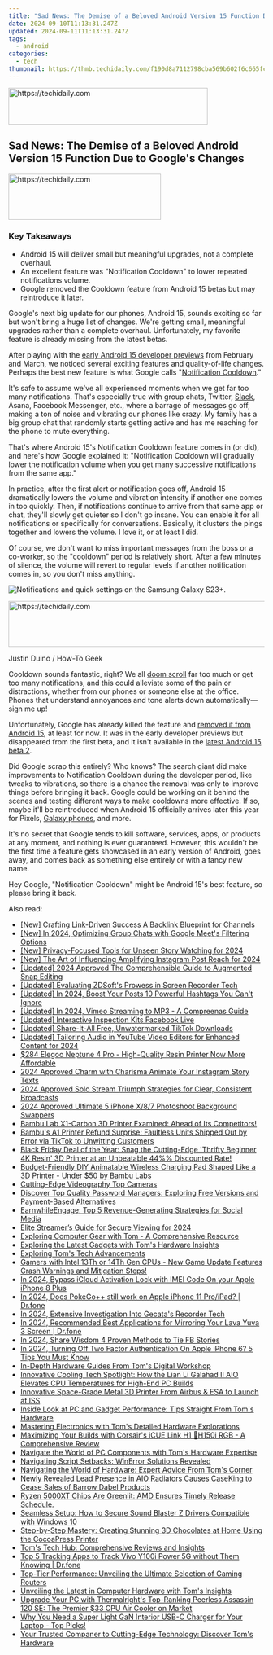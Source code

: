 ```yaml
---
title: "Sad News: The Demise of a Beloved Android Version 15 Function Due to Google's Changes"
date: 2024-09-10T11:13:31.247Z
updated: 2024-09-11T11:13:31.247Z
tags:
  - android
categories:
  - tech
thumbnail: https://thmb.techidaily.com/f190d8a7112798cba569b602f6c665fc16f642849f8a20bc7170c2547e3c8b5d.jpg
---
```






<!-- affiliate ads begin -->
<a href="https://aligracehair.sjv.io/c/5597632/2115935/19272" target="_top" id="2115935">
  <img src="//a.impactradius-go.com/display-ad/19272-2115935" border="0" alt="https://techidaily.com" width="392" height="72"/>
</a>
<img height="0" width="0" src="https://aligracehair.sjv.io/i/5597632/2115935/19272" style="position:absolute;visibility:hidden;" border="0" />
<!-- affiliate ads end -->




## Sad News: The Demise of a Beloved Android Version 15 Function Due to Google's Changes





<!-- affiliate ads begin -->
<a href="https://aligracehair.sjv.io/c/5597632/2115916/19272" target="_top" id="2115916">
  <img src="//a.impactradius-go.com/display-ad/19272-2115916" border="0" alt="https://techidaily.com" width="300" height="90"/>
</a>
<img height="0" width="0" src="https://aligracehair.sjv.io/i/5597632/2115916/19272" style="position:absolute;visibility:hidden;" border="0" />
<!-- affiliate ads end -->




### Key Takeaways

* Android 15 will deliver small but meaningful upgrades, not a complete overhaul.
* An excellent feature was "Notification Cooldown" to lower repeated notifications volume.
* Google removed the Cooldown feature from Android 15 betas but may reintroduce it later.

 Google's next big update for our phones, Android 15, sounds exciting so far but won't bring a huge list of changes. We're getting small, meaningful upgrades rather than a complete overhaul. Unfortunately, my favorite feature is already missing from the latest betas.

 After playing with the [early Android 15 developer previews](https://extra-support.techidaily.com/2024-approved-ps-color-enhancement-simplified-approaches/) from February and March, we noticed several exciting features and quality-of-life changes. Perhaps the best new feature is what Google calls "[Notification Cooldown](https://win-amazing.techidaily.com/step-by-step-installation-hp-envy-5660-printer-software-get-yours-free/)."

 It's safe to assume we've all experienced moments when we get far too many notifications. That's especially true with group chats, Twitter, [Slack](https://fox-links.techidaily.com/unexpected-angle-alterations-in-instagram-video-posts/), Asana, Facebook Messenger, etc., where a barrage of messages go off, making a ton of noise and vibrating our phones like crazy. My family has a big group chat that randomly starts getting active and has me reaching for the phone to mute everything.

 That's where Android 15's Notification Cooldown feature comes in (or did), and here's how Google explained it: "Notification Cooldown will gradually lower the notification volume when you get many successive notifications from the same app."

 In practice, after the first alert or notification goes off, Android 15 dramatically lowers the volume and vibration intensity if another one comes in too quickly. Then, if notifications continue to arrive from that same app or chat, they'll slowly get quieter so I don't go insane. You can enable it for all notifications or specifically for conversations. Basically, it clusters the pings together and lowers the volume. I love it, or at least I did.

 Of course, we don't want to miss important messages from the boss or a co-worker, so the "cooldown" period is relatively short. After a few minutes of silence, the volume will revert to regular levels if another notification comes in, so you don't miss anything.

![Notifications and quick settings on the Samsung Galaxy S23+.](https://static1.howtogeekimages.com/wordpress/wp-content/uploads/2024/04/52709294324_62743ec6e5_o.jpg) 





<!-- affiliate ads begin -->
<a href="https://appsumo.8odi.net/c/5597632/2130875/7443" target="_top" id="2130875">
  <img src="//a.impactradius-go.com/display-ad/7443-2130875" border="0" alt="https://techidaily.com" width="728" height="90"/>
</a>
<img height="0" width="0" src="https://appsumo.8odi.net/i/5597632/2130875/7443" style="position:absolute;visibility:hidden;" border="0" />
<!-- affiliate ads end -->




Justin Duino / How-To Geek

 Cooldown sounds fantastic, right? We all [doom scroll](https://vimeo-videos.techidaily.com/updated-unleashing-video-potential-steps-to-become-a-staff-pick-favorite-for-2024/) far too much or get too many notifications, and this could alleviate some of the pain or distractions, whether from our phones or someone else at the office. Phones that understand annoyances and tone alerts down automatically—sign me up!

 Unfortunately, Google has already killed the feature and [removed it from Android 15](https://twitter.com/MishaalRahman/status/1778522610781106663), at least for now. It was in the early developer previews but disappeared from the first beta, and it isn't available in the [latest Android 15 beta 2](https://screen-mirroring-recording.techidaily.com/updated-pinnacle-5-frame-timelapse-recorder-for-2024/).

 Did Google scrap this entirely? Who knows? The search giant did make improvements to Notification Cooldown during the developer period, like tweaks to vibrations, so there is a chance the removal was only to improve things before bringing it back. Google could be working on it behind the scenes and testing different ways to make cooldowns more effective. If so, maybe it'll be reintroduced when Android 15 officially arrives later this year for Pixels, [Galaxy phones](https://unlock-android.techidaily.com/in-2024-universal-unlock-pattern-for-infinix-hot-40-pro-by-drfone-android/), and more.

 It's no secret that Google tends to kill software, services, apps, or products at any moment, and nothing is ever guaranteed. However, this wouldn't be the first time a feature gets showcased in an early version of Android, goes away, and comes back as something else entirely or with a fancy new name.

 Hey Google, "Notification Cooldown" might be Android 15's best feature, so please bring it back.

<ins class="adsbygoogle"
     style="display:block"
     data-ad-format="autorelaxed"
     data-ad-client="ca-pub-7571918770474297"
     data-ad-slot="1223367746"></ins>



<ins class="adsbygoogle"
     style="display:block"
     data-ad-client="ca-pub-7571918770474297"
     data-ad-slot="8358498916"
     data-ad-format="auto"
     data-full-width-responsive="true"></ins>

<span class="atpl-alsoreadstyle">Also read:</span>
<div><ul>
<li><a href="https://youtube-video-recordings.techidaily.com/new-crafting-link-driven-success-a-backlink-blueprint-for-channels/"><u>[New] Crafting Link-Driven Success  A Backlink Blueprint for Channels</u></a></li>
<li><a href="https://screen-capture.techidaily.com/new-in-2024-optimizing-group-chats-with-google-meets-filtering-options/"><u>[New] In 2024, Optimizing Group Chats with Google Meet's Filtering Options</u></a></li>
<li><a href="https://instagram-video-files.techidaily.com/new-privacy-focused-tools-for-unseen-story-watching-for-2024/"><u>[New] Privacy-Focused Tools for Unseen Story Watching for 2024</u></a></li>
<li><a href="https://instagram-video-files.techidaily.com/new-the-art-of-influencing-amplifying-instagram-post-reach-for-2024/"><u>[New] The Art of Influencing  Amplifying Instagram Post Reach for 2024</u></a></li>
<li><a href="https://snapchat-videos.techidaily.com/updated-2024-approved-the-comprehensible-guide-to-augmented-snap-editing/"><u>[Updated] 2024 Approved  The Comprehensible Guide to Augmented Snap Editing</u></a></li>
<li><a href="https://desktop-recording.techidaily.com/updated-evaluating-zdsofts-prowess-in-screen-recorder-tech/"><u>[Updated] Evaluating ZDSoft's Prowess in Screen Recorder Tech</u></a></li>
<li><a href="https://instagram-video-recordings.techidaily.com/updated-in-2024-boost-your-posts-10-powerful-hashtags-you-cant-ignore/"><u>[Updated] In 2024, Boost Your Posts  10 Powerful Hashtags You Can't Ignore</u></a></li>
<li><a href="https://vimeo-videos.techidaily.com/updated-in-2024-vimeo-streaming-to-mp3-a-compreenas-guide/"><u>[Updated] In 2024, Vimeo Streaming to MP3 - A Compreenas Guide</u></a></li>
<li><a href="https://facebook-videos.techidaily.com/updated-interactive-inspection-kits-facebook-live/"><u>[Updated] Interactive Inspection Kits  Facebook Live</u></a></li>
<li><a href="https://tiktok-video-recordings.techidaily.com/updated-share-it-all-free-unwatermarked-tiktok-downloads/"><u>[Updated] Share-It-All  Free, Unwatermarked TikTok Downloads</u></a></li>
<li><a href="https://youtube-blog.techidaily.com/ed-tailoring-audio-in-youtube-video-editors-for-enhanced-content-for-2024/"><u>[Updated] Tailoring Audio in YouTube Video Editors for Enhanced Content for 2024</u></a></li>
<li><a href="https://hardware-tips.techidaily.com/284-elegoo-neptune-4-pro-high-quality-resin-printer-now-more-affordable/"><u>$284 Elegoo Neptune 4 Pro - High-Quality Resin Printer Now More Affordable</u></a></li>
<li><a href="https://fox-hovers.techidaily.com/2024-approved-charm-with-charisma-animate-your-instagram-story-texts/"><u>2024 Approved  Charm with Charisma  Animate Your Instagram Story Texts</u></a></li>
<li><a href="https://extra-approaches.techidaily.com/2024-approved-solo-stream-triumph-strategies-for-clear-consistent-broadcasts/"><u>2024 Approved  Solo Stream Triumph  Strategies for Clear, Consistent Broadcasts</u></a></li>
<li><a href="https://some-approaches.techidaily.com/2024-approved-ultimate-5-iphone-x87-photoshoot-background-swappers/"><u>2024 Approved  Ultimate 5 iPhone X/8/7 Photoshoot Background Swappers</u></a></li>
<li><a href="https://hardware-tips.techidaily.com/bambu-lab-x1-carbon-3d-printer-examined-ahead-of-its-competitors/"><u>Bambu Lab X1-Carbon 3D Printer Examined: Ahead of Its Competitors!</u></a></li>
<li><a href="https://hardware-tips.techidaily.com/bambus-a1-printer-refund-surprise-faultless-units-shipped-out-by-error-via-tiktok-to-unwitting-customers/"><u>Bambu's A1 Printer Refund Surprise: Faultless Units Shipped Out by Error via TikTok to Unwitting Customers</u></a></li>
<li><a href="https://hardware-tips.techidaily.com/black-friday-deal-of-the-year-snag-the-cutting-edge-thrifty-beginner-4k-resin-3d-printer-at-an-unbeatable-44-discounted-rate/"><u>Black Friday Deal of the Year: Snag the Cutting-Edge 'Thrifty Beginner 4K Resin' 3D Printer at an Unbeatable 44%% Discounted Rate!</u></a></li>
<li><a href="https://hardware-tips.techidaily.com/budget-friendly-diy-animatable-wireless-charging-pad-shaped-like-a-3d-printer-under-50-by-bambu-labs/"><u>Budget-Friendly DIY Animatable Wireless Charging Pad Shaped Like a 3D Printer - Under $50 by Bambu Labs</u></a></li>
<li><a href="https://fox-helps.techidaily.com/cutting-edge-videography-top-cameras/"><u>Cutting-Edge Videography  Top Cameras</u></a></li>
<li><a href="https://hardware-tips.techidaily.com/discover-top-quality-password-managers-exploring-free-versions-and-payment-based-alternatives/"><u>Discover Top Quality Password Managers: Exploring Free Versions and Payment-Based Alternatives</u></a></li>
<li><a href="https://facebook.techidaily.com/earnwhileengage-top-5-revenue-generating-strategies-for-social-media/"><u>EarnwhileEngage: Top 5 Revenue-Generating Strategies for Social Media</u></a></li>
<li><a href="https://facebook-video-content.techidaily.com/elite-streamers-guide-for-secure-viewing-for-2024/"><u>Elite Streamer’s Guide for Secure Viewing for 2024</u></a></li>
<li><a href="https://hardware-tips.techidaily.com/exploring-computer-gear-with-tom-a-comprehensive-resource/"><u>Exploring Computer Gear with Tom - A Comprehensive Resource</u></a></li>
<li><a href="https://hardware-tips.techidaily.com/exploring-the-latest-gadgets-with-toms-hardware-insights-1723264115792/"><u>Exploring the Latest Gadgets with Tom's Hardware Insights</u></a></li>
<li><a href="https://hardware-tips.techidaily.com/exploring-toms-tech-advancements/"><u>Exploring Tom's Tech Advancements</u></a></li>
<li><a href="https://hardware-tips.techidaily.com/gamers-with-intel-13th-or-14th-gen-cpus-new-game-update-features-crash-warnings-and-mitigation-steps/"><u>Gamers with Intel 13Th or 14Th Gen CPUs - New Game Update Features Crash Warnings and Mitigation Steps!</u></a></li>
<li><a href="https://activate-lock.techidaily.com/in-2024-bypass-icloud-activation-lock-with-imei-code-on-your-apple-iphone-8-plus-by-drfone-ios/"><u>In 2024, Bypass iCloud Activation Lock with IMEI Code On your Apple iPhone 8 Plus</u></a></li>
<li><a href="https://iphone-location.techidaily.com/in-2024-does-pokegoplusplus-still-work-on-apple-iphone-11-proipad-drfone-by-drfone-virtual-ios/"><u>In 2024, Does PokeGo++ still work on Apple iPhone 11 Pro/iPad? | Dr.fone</u></a></li>
<li><a href="https://visual-screen-recording.techidaily.com/in-2024-extensive-investigation-into-gecatas-recorder-tech/"><u>In 2024, Extensive Investigation Into Gecata's Recorder Tech</u></a></li>
<li><a href="https://screen-mirror.techidaily.com/in-2024-recommended-best-applications-for-mirroring-your-lava-yuva-3-screen-drfone-by-drfone-android/"><u>In 2024, Recommended Best Applications for Mirroring Your Lava Yuva 3 Screen | Dr.fone</u></a></li>
<li><a href="https://facebook-clips.techidaily.com/in-2024-share-wisdom-4-proven-methods-to-tie-fb-stories/"><u>In 2024, Share Wisdom  4 Proven Methods to Tie FB Stories</u></a></li>
<li><a href="https://apple-account.techidaily.com/in-2024-turning-off-two-factor-authentication-on-apple-iphone-6-5-tips-you-must-know-by-drfone-ios/"><u>In 2024, Turning Off Two Factor Authentication On Apple iPhone 6? 5 Tips You Must Know</u></a></li>
<li><a href="https://hardware-tips.techidaily.com/in-depth-hardware-guides-from-toms-digital-workshop/"><u>In-Depth Hardware Guides From Tom's Digital Workshop</u></a></li>
<li><a href="https://hardware-tips.techidaily.com/innovative-cooling-tech-spotlight-how-the-lian-li-galahad-ii-aio-elevates-cpu-temperatures-for-high-end-pc-builds/"><u>Innovative Cooling Tech Spotlight: How the Lian Li Galahad II AIO Elevates CPU Temperatures for High-End PC Builds</u></a></li>
<li><a href="https://hardware-tips.techidaily.com/innovative-space-grade-metal-3d-printer-from-airbus-and-esa-to-launch-at-iss/"><u>Innovative Space-Grade Metal 3D Printer From Airbus & ESA to Launch at ISS</u></a></li>
<li><a href="https://hardware-tips.techidaily.com/inside-look-at-pc-and-gadget-performance-tips-straight-from-toms-hardware/"><u>Inside Look at PC and Gadget Performance: Tips Straight From Tom's Hardware</u></a></li>
<li><a href="https://hardware-tips.techidaily.com/mastering-electronics-with-toms-detailed-hardware-explorations/"><u>Mastering Electronics with Tom's Detailed Hardware Explorations</u></a></li>
<li><a href="https://hardware-tips.techidaily.com/maximizing-your-builds-with-corsairs-icue-link-h1-h150i-rgb-a-comprehensive-review/"><u>Maximizing Your Builds with Corsair's iCUE Link H1 🖤H150i RGB - A Comprehensive Review</u></a></li>
<li><a href="https://hardware-tips.techidaily.com/navigate-the-world-of-pc-components-with-toms-hardware-expertise/"><u>Navigate the World of PC Components with Tom's Hardware Expertise</u></a></li>
<li><a href="https://win11.techidaily.com/navigating-script-setbacks-winerror-solutions-revealed/"><u>Navigating Script Setbacks: WinError Solutions Revealed</u></a></li>
<li><a href="https://hardware-tips.techidaily.com/navigating-the-world-of-hardware-expert-advice-from-toms-corner/"><u>Navigating the World of Hardware: Expert Advice From Tom's Corner</u></a></li>
<li><a href="https://hardware-tips.techidaily.com/newly-revealed-lead-presence-in-aio-radiators-causes-caseking-to-cease-sales-of-barrow-dabel-products/"><u>Newly Revealed Lead Presence in AIO Radiators Causes CaseKing to Cease Sales of Barrow Dabel Products</u></a></li>
<li><a href="https://hardware-tips.techidaily.com/ryzen-5000xt-chips-are-greenlit-amd-ensures-timely-release-schedule/"><u>Ryzen 5000XT Chips Are Greenlit: AMD Ensures Timely Release Schedule.</u></a></li>
<li><a href="https://win-dash.techidaily.com/seamless-setup-how-to-secure-sound-blaster-z-drivers-compatible-with-windows-10/"><u>Seamless Setup: How to Secure Sound Blaster Z Drivers Compatible with Windows 10</u></a></li>
<li><a href="https://hardware-tips.techidaily.com/step-by-step-mastery-creating-stunning-3d-chocolates-at-home-using-the-cocoapress-printer/"><u>Step-by-Step Mastery: Creating Stunning 3D Chocolates at Home Using the CocoaPress Printer</u></a></li>
<li><a href="https://hardware-tips.techidaily.com/toms-tech-hub-comprehensive-reviews-and-insights/"><u>Tom's Tech Hub: Comprehensive Reviews and Insights</u></a></li>
<li><a href="https://android-location-track.techidaily.com/top-5-tracking-apps-to-track-vivo-y100i-power-5g-without-them-knowing-drfone-by-drfone-virtual-android/"><u>Top 5 Tracking Apps to Track Vivo Y100i Power 5G without Them Knowing | Dr.fone</u></a></li>
<li><a href="https://hardware-tips.techidaily.com/top-tier-performance-unveiling-the-ultimate-selection-of-gaming-routers/"><u>Top-Tier Performance: Unveiling the Ultimate Selection of Gaming Routers</u></a></li>
<li><a href="https://hardware-tips.techidaily.com/unveiling-the-latest-in-computer-hardware-with-toms-insights/"><u>Unveiling the Latest in Computer Hardware with Tom's Insights</u></a></li>
<li><a href="https://hardware-tips.techidaily.com/upgrade-your-pc-with-thermalrights-top-ranking-peerless-assassin-120-se-the-premier-33-cpu-air-cooler-on-market/"><u>Upgrade Your PC with Thermalright's Top-Ranking Peerless Assassin 120 SE: The Premier $33 CPU Air Cooler on Market</u></a></li>
<li><a href="https://hardware-tips.techidaily.com/why-you-need-a-super-light-gan-interior-usb-c-charger-for-your-laptop-top-picks/"><u>Why You Need a Super Light GaN Interior USB-C Charger for Your Laptop - Top Picks!</u></a></li>
<li><a href="https://hardware-tips.techidaily.com/your-trusted-companer-to-cutting-edge-technology-discover-toms-hardware/"><u>Your Trusted Companer to Cutting-Edge Technology: Discover Tom's Hardware</u></a></li>
</ul></div>
